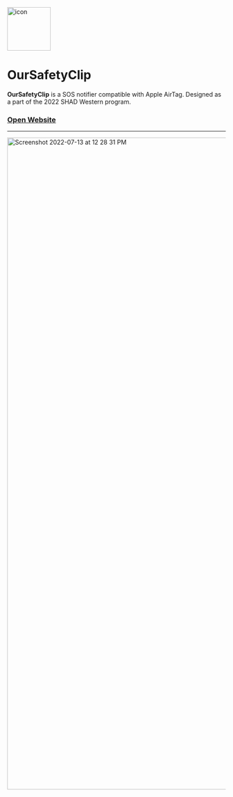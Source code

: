 <img width="100" alt="icon" src="https://user-images.githubusercontent.com/35755386/178784373-8749903c-b860-43fd-96ac-e7061eab7fa8.png">

# OurSafetyClip
**OurSafetyClip** is a SOS notifier compatible with Apple AirTag. Designed as a part of the 2022 SHAD Western program.

### [Open Website](https://oursafetyclip.netlify.app)

---

<img width="1500" alt="Screenshot 2022-07-13 at 12 28 31 PM" src="https://user-images.githubusercontent.com/35755386/178784286-b2a6a09a-c502-4a04-8c55-b6d4bc601ca3.png">
